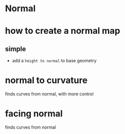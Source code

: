 # **Normal**

# how to create a normal map

## simple

- add a `height to normal` to base geometry

# normal to curvature

finds curves from normal, with more control

# facing normal

finds curves from normal
